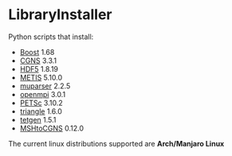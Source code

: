# LibraryInstaller

Python scripts that install:

- [Boost](https://www.boost.org/) 1.68
- [CGNS](https://cgns.github.io/index.html) 3.3.1
- [HDF5](https://www.hdfgroup.org/) 1.8.19
- [METIS](http://glaros.dtc.umn.edu/gkhome/metis/metis/overview) 5.10.0
- [muparser](http://beltoforion.de/article.php?a=muparser) 2.2.5
- [openmpi](https://www.open-mpi.org/) 3.0.1
- [PETSc](https://www.mcs.anl.gov/petsc/) 3.10.2
- [triangle](http://www.cs.cmu.edu/~quake/triangle.html) 1.6.0
- [tetgen](http://wias-berlin.de/software/index.jsp?id=TetGen&lang=1) 1.5.1
- [MSHtoCGNS](https://github.com/felipegiacomelli/MSHtoCGNS) 0.12.0

The current linux distributions supported are **Arch/Manjaro Linux**
